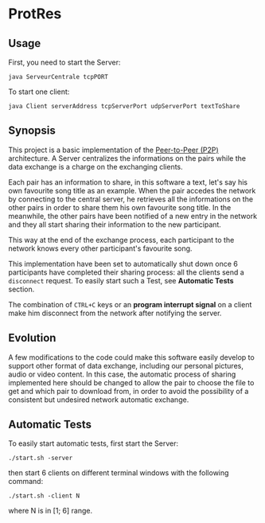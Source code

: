 # ProtRes


## Usage

First, you need to start the Server:

	java ServeurCentrale tcpPORT

To start one client:

	java Client serverAddress tcpServerPort udpServerPort textToShare

## Synopsis

This project is a basic implementation of the [Peer-to-Peer (P2P)](https://en.wikipedia.org/wiki/Peer-to-peer) architecture. A Server centralizes the informations on the pairs while the data exchange is a charge on the exchanging clients.

Each pair has an information to share, in this software a text, let's say his own favourite song title as an example. When the pair accedes the network by connecting to the central server, he retrieves all the informations on the other pairs in order to share them his own favourite song title. In the meanwhile, the other pairs have been notified of a new entry in the network and they all start sharing their information to the new participant.

This way at the end of the exchange process, each participant to the network knows every other participant's favourite song.

This implementation have been set to automatically shut down once 6 participants have completed their sharing process: all the clients send a `disconnect` request. To easily start such a Test, see **Automatic Tests** section.

The combination of `CTRL+C` keys or an **program interrupt signal** on a client make him disconnect from the network after notifying the server.

## Evolution

A few modifications to the code could make this software easily develop to support other format of data exchange, including our personal pictures, audio or video content. In this case, the automatic process of sharing implemented here should be changed to allow the pair to choose the file to get and which pair to download from, in order to avoid the possibility of a consistent but undesired network automatic exchange.

## Automatic Tests

To easily start automatic tests, first start the Server:

	./start.sh -server

then start 6 clients on different terminal windows with the following command: 

	./start.sh -client N
	
where N is in [1; 6] range.
